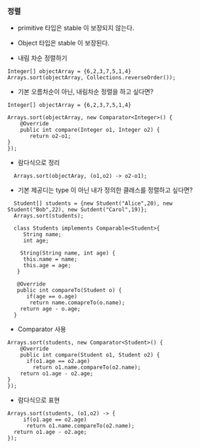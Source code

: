 ### 정렬 

* primitive 타입은 stable 이 보장되지 않는다. 
* Object 타입은 stable 이 보장된다. 

* 내림 차순 정렬하기 
```
Integer[] objectArray = {6,2,3,7,5,1,4}
Arrays.sort(objectArray, Collections.reverseOrder());

```

* 기본 오름차순이 아닌, 내림차순 정렬을 하고 싶다면?
```
Integer[] objectArray = {6,2,3,7,5,1,4}

Arrays.sort(objectArray, new Comparator<Integer>() {
    @Override
    public int compare(Integer o1, Integer o2) {
       return o2-o1;
}
});
```

* 람다식으로 정리 
```
  Arrays.sort(objectAray, (o1,o2) -> o2-o1);
```

* 기본 제공디는 type 이 아닌 내가 정의한 클래스를 정렬하고 싶다면? 
```
  Student[] students = {new Student("Alice",20), new Student("Bob",22), new Sutdent("Carol",19)};
  Arrays.sort(students);
  
  class Students implements Comparable<Student>{
     String name;
     int age;
  
    String(String name, int age) {
     this.name = name;
     this.age = age;
   }
  
   @Override 
   public int compareTo(Student o) {
      if(age == o.age)
       return name.comapreTo(o.name);
    return age - o.age;
  }
```

* Comparator 사용 

```
Arrays.sort(students, new Comparator<Student>() {
    @Override
    public int compare(Student o1, Student o2) {
      if(o1.age == o2.age) 
        return o1.name.compareTo(o2.name);
    return o1.age - o2.age;
}
});

```

* 람다식으로 표현 
```
Arrays.sort(students, (o1,o2) -> {
     if(o1.age == o2.age)
      return o1.name.compareTo(o2.name);
  return o1.age - o2.age;
});
```

